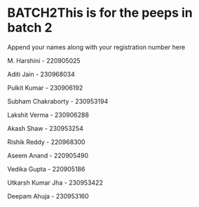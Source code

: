 # BATCH2This is for the peeps in batch 2  
Append your names along with your registration number here

M. Harshini - 220905025    

Aditi Jain - 230968034    

Pulkit Kumar - 230906192

Subham Chakraborty - 230953194

Lakshit Verma - 230906288

Akash Shaw - 230953254

Rishik Reddy - 220968300

Aseem Anand - 220905490

Vedika Gupta - 220905186

Utkarsh Kumar Jha - 230953422

Deepam Ahuja - 230953160
